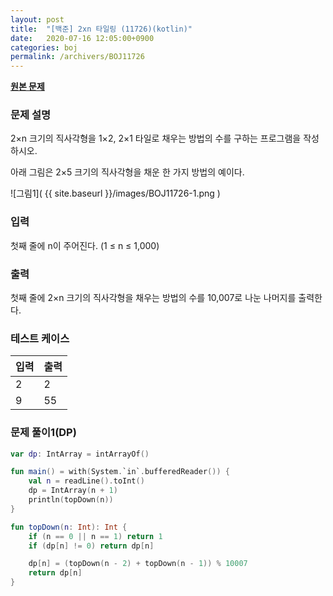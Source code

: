 ```yaml
---
layout: post
title:  "[백준] 2xn 타일링 (11726)(kotlin)"
date:   2020-07-16 12:05:00+0900
categories: boj
permalink: /archivers/BOJ11726
---
```


**[원본 문제](https://www.acmicpc.net/problem/11726)**

### 문제 설명

2×n 크기의 직사각형을 1×2, 2×1 타일로 채우는 방법의 수를 구하는 프로그램을 작성하시오.

아래 그림은 2×5 크기의 직사각형을 채운 한 가지 방법의 예이다.

![그림1]( {{ site.baseurl }}/images/BOJ11726-1.png )

### 입력

첫째 줄에 n이 주어진다. (1 ≤ n ≤ 1,000)

### 출력

첫째 줄에 2×n 크기의 직사각형을 채우는 방법의 수를 10,007로 나눈 나머지를 출력한다.

### 테스트 케이스

|입력|출력|
|-----|-----|
|2|2|
|9|55|

### 문제 풀이1(DP)

```kotlin
var dp: IntArray = intArrayOf()

fun main() = with(System.`in`.bufferedReader()) {
    val n = readLine().toInt()
    dp = IntArray(n + 1)
    println(topDown(n))
}

fun topDown(n: Int): Int {
    if (n == 0 || n == 1) return 1
    if (dp[n] != 0) return dp[n]

    dp[n] = (topDown(n - 2) + topDown(n - 1)) % 10007
    return dp[n]
}
```
